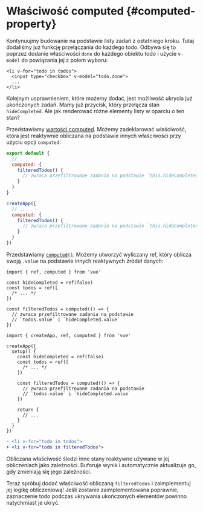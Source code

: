 # Właściwość computed {#computed-property}

Kontynuujmy budowanie na podstawie listy zadań z ostatniego kroku. Tutaj dodaliśmy już funkcję przełączania do każdego todo. Odbywa się to poprzez dodanie właściwości `done` do każdego obiektu todo i użycie `v-model` do powiązania jej z polem wyboru:

```vue-html{2}
<li v-for="todo in todos">
  <input type="checkbox" v-model="todo.done">
  ...
</li>
```

Kolejnym usprawnieniem, które możemy dodać, jest możliwość ukrycia już ukończonych zadań. Mamy już przycisk, który przełącza stan `hideCompleted`. Ale jak renderować różne elementy listy w oparciu o ten stan?

<div class="options-api">

Przedstawiamy <a target="_blank" href="/guide/essentials/computed.html">wartości computed</a>. Możemy zadeklarować właściwość, która jest reaktywnie obliczana na podstawie innych właściwości przy użyciu opcji `computed`:

<div class="sfc">

```js
export default {
  // ...
  computed: {
    filteredTodos() {
      // zwraca przefiltrowane zadania na podstawie `this.hideCompleted`
    }
  }
}
```

</div>
<div class="html">

```js
createApp({
  // ...
  computed: {
    filteredTodos() {
      // zwraca przefiltrowane zadania na podstawie `this.hideCompleted`
    }
  }
})
```

</div>

</div>
<div class="composition-api">

Przedstawiamy <a target="_blank" href="/guide/essentials/computed.html">`computed()`</a>. Możemy utworzyć wyliczany ref, który oblicza swoją `.value` na podstawie innych reaktywnych źródeł danych:

<div class="sfc">

```js{8-11}
import { ref, computed } from 'vue'

const hideCompleted = ref(false)
const todos = ref([
  /* ... */
])

const filteredTodos = computed(() => {
  // zwraca przefiltrowane zadania na podstawie 
  // `todos.value` i `hideCompleted.value`
})
```

</div>
<div class="html">

```js{10-13}
import { createApp, ref, computed } from 'vue'

createApp({
  setup() {
    const hideCompleted = ref(false)
    const todos = ref([
      /* ... */
    ])

    const filteredTodos = computed(() => {
      // zwraca przefiltrowane zadania na podstawie 
      // `todos.value` i `hideCompleted.value`
    })

    return {
      // ...
    }
  }
})
```

</div>

</div>

```diff
- <li v-for="todo in todos">
+ <li v-for="todo in filteredTodos">
```

Obliczana właściwość śledzi inne stany reaktywne używane w jej obliczeniach jako zależności. Buforuje wynik i automatycznie aktualizuje go, gdy zmieniają się jego zależności.

Teraz spróbuj dodać właściwość obliczaną `filteredTodos` i zaimplementuj jej logikę obliczeniową! Jeśli zostanie zaimplementowana poprawnie, zaznaczenie todo podczas ukrywania ukończonych elementów powinno natychmiast je ukryć.
